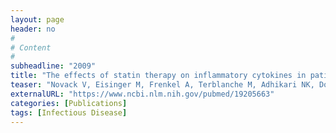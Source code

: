 ```yaml
---
layout: page
header: no
#
# Content
#
subheadline: "2009"
title: "The effects of statin therapy on inflammatory cytokines in patients with bacterial infections: a randomized double-blind placebo controlled clinical trial."
teaser: "Novack V, Eisinger M, Frenkel A, Terblanche M, Adhikari NK, Douvdevani A, Amichay D, Almog Y."
externalURL: "https://www.ncbi.nlm.nih.gov/pubmed/19205663"
categories: [Publications]
tags: [Infectious Disease]
---
```

